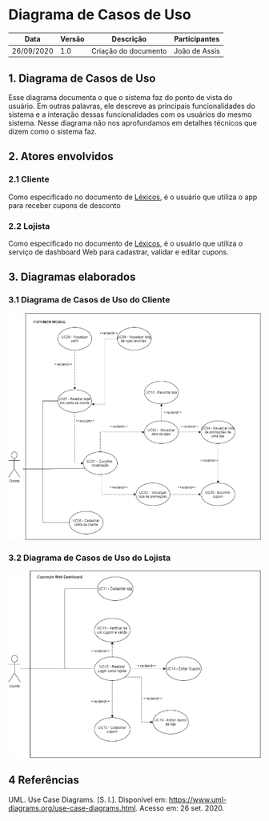 
# Diagrama de Casos de Uso
| Data       | Versão | Descrição                                          | Participantes                                                                   |
| ---------- | ------ | -------------------------------------------------- | ------------------------------------------------------------------------------- |
| 26/09/2020 | 1.0   | Criação do documento | João de Assis|

## 1. Diagrama de Casos de Uso
Esse diagrama documenta o que o sistema faz do ponto de vista do usuário. Em outras palavras, ele descreve as principais funcionalidades do sistema e a interação dessas funcionalidades com os usuários do mesmo sistema. Nesse diagrama não nos aprofundamos em detalhes técnicos que dizem como o sistema faz.

## 2. Atores envolvidos
### 2.1 Cliente
Como especificado no documento de [Léxicos](Lexico.md), é o usuário que utiliza o app para receber cupons de desconto

### 2.2 Lojista
Como especificado no documento de [Léxicos](Lexico.md), é o usuário que utiliza o serviço de dashboard Web para cadastrar, validar e editar cupons.

## 3. Diagramas elaborados

### 3.1 Diagrama de Casos de Uso do Cliente
<img src='./DiagramaCasosDeUsoCliente.png'>

### 3.2 Diagrama de Casos de Uso do Lojista
<img src='./DiagramaCasosDeUsoLojista.png'>

## 4 Referências
UML. Use Case Diagrams. [S. l.]. Disponível em: https://www.uml-diagrams.org/use-case-diagrams.html. Acesso em: 26 set. 2020.